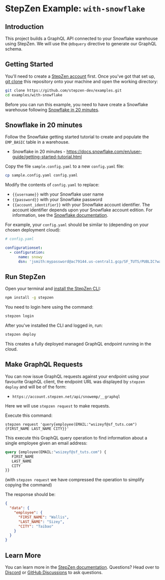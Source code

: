 # StepZen Example: `with-snowflake`

## Introduction

This project builds a GraphQL API connected to your Snowflake warehouse using StepZen.
We will use the `@dbquery` directive to generate our GraphQL schema.

## Getting Started

You'll need to create a [StepZen account](https://stepzen.com/request-invite) first. Once you've got that set up, [git clone](https://www.atlassian.com/git/tutorials/setting-up-a-repository/git-clone) this repository onto your machine and open the working directory:

```bash
git clone https://github.com/stepzen-dev/examples.git
cd examples/with-snowflake
```

Before you can run this example, you need to have create a Snowflake warehouse following
[Snowflake in 20 minutes](https://docs.snowflake.com/en/user-guide/getting-started-tutorial.html).

## Snowflake in 20 minutes

Follow the Snowflake getting started tutorial to create and populate the `EMP_BASIC` table in a warehouse.

 * Snowflake in 20 minutes - https://docs.snowflake.com/en/user-guide/getting-started-tutorial.html

Copy the file `sample.config.yaml` to a new `config.yaml` file:

```bash
cp sample.config.yaml config.yaml
```

Modify the contents of `config.yaml` to replace:

  * `{{username}}` with your Snowflake user name
  * `{{password}}` with your Snowflake password
  * `{{account_identifier}}` with your Snowflake account identifier. The account identifier depends upon your Snowflake account edition. For information, see the [Snowflake documentation](https://docs.snowflake.com/en/user-guide/admin-account-identifier.html).

For example, your `config.yaml` should be similar to (depending on your chosen deployment cloud):

```yaml
# config.yaml

configurationset:
  - configuration:
      name: snowy
      dsn: 'jsmith:mypassword@ac79144.us-central1.gcp/SF_TUTS/PUBLIC?warehouse=SF_TUTS_WH'
```

## Run StepZen

Open your terminal and [install the StepZen CLI](https://stepzen.com/docs/quick-start/install-and-setup):

```bash
npm install -g stepzen
```

You need to login here using the command:

```bash
stepzen login
```

After you've installed the CLI and logged in, run:

```bash
stepzen deploy
```

This creates a fully deployed managed GraphQL endpoint running in the cloud.

## Make GraphQL Requests

You can now issue GraphQL requests against your endpoint using your favourite GraphQL client,
the endpoint URL was displayed by `stepzen deploy` and will be of the form:
 * `https://account.stepzen.net/api/snowemp/__graphql`

Here we will use `stepzen request` to make requests.

Execute this command:

```
stepzen request 'query{employee(EMAIL:"wsizeyf@sf_tuts.com"){FIRST_NAME LAST_NAME CITY}}' 
```

This execute this GraphQL query operation to find information about a single employee given an email address:
```graphql
query {employee(EMAIL:"wsizeyf@sf_tuts.com") {
   FIRST_NAME
   LAST_NAME
   CITY
}} 
```
(with `stepzen request` we have compressed the operation to simplify copying the command)

The response should be:
```json
{
  "data": {
    "employee": {
      "FIRST_NAME": "Wallis",
      "LAST_NAME": "Sizey",
      "CITY": "Taibao"
    }
  }
}
```

## Learn More

You can learn more in the [StepZen documentation](https://stepzen.com/docs). Questions? Head over to [Discord](https://discord.gg/9k2VdPn2FR) or [GitHub Discussions](https://github.com/stepzen-dev/examples/discussions) to ask questions.
